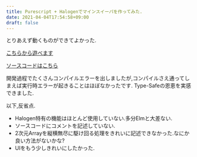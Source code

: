 ```yaml
---
title: Purescript + Halogenでマインスイーパを作ってみた.
date: 2021-04-04T17:54:58+09:00
draft: false
---
```


とりあえず動くものができてよかった.

[こちらから遊べます](/mine-sweeper/index.html)

[ソースコードはこちら](https://github.com/yutaro-sakamoto/sample-purescript-halogen-mine-sweeper)

開発過程でたくさんコンパイルエラーを出しましたが,コンパイルさえ通ってしまえば実行時エラーが起きることはほぼなかったです.
Type-Safeの恩恵を実感できました.

以下,反省点.

* Halogen特有の機能はほとんど使用していない.多分Elmと大差ない.
* ソースコードにコメントを記述していない.
* 2次元Arrayを縦横無尽に駆け回る処理をきれいに記述できなかった.なにか良い方法がないかな?
* UIをもう少しきれいにしたかった.

